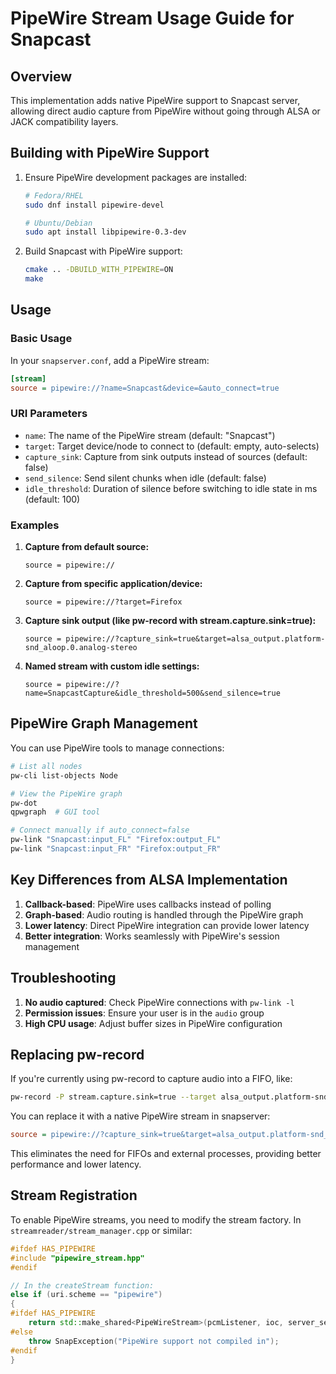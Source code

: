 # PipeWire Stream Usage Guide for Snapcast

## Overview

This implementation adds native PipeWire support to Snapcast server, allowing direct audio capture from PipeWire without going through ALSA or JACK compatibility layers.

## Building with PipeWire Support

1. Ensure PipeWire development packages are installed:
   ```bash
   # Fedora/RHEL
   sudo dnf install pipewire-devel
   
   # Ubuntu/Debian
   sudo apt install libpipewire-0.3-dev
   ```

2. Build Snapcast with PipeWire support:
   ```bash
   cmake .. -DBUILD_WITH_PIPEWIRE=ON
   make
   ```

## Usage

### Basic Usage

In your `snapserver.conf`, add a PipeWire stream:

```ini
[stream]
source = pipewire://?name=Snapcast&device=&auto_connect=true
```

### URI Parameters

- `name`: The name of the PipeWire stream (default: "Snapcast")
- `target`: Target device/node to connect to (default: empty, auto-selects)
- `capture_sink`: Capture from sink outputs instead of sources (default: false)
- `send_silence`: Send silent chunks when idle (default: false)
- `idle_threshold`: Duration of silence before switching to idle state in ms (default: 100)

### Examples

1. **Capture from default source:**
   ```
   source = pipewire://
   ```

2. **Capture from specific application/device:**
   ```
   source = pipewire://?target=Firefox
   ```

3. **Capture sink output (like pw-record with stream.capture.sink=true):**
   ```
   source = pipewire://?capture_sink=true&target=alsa_output.platform-snd_aloop.0.analog-stereo
   ```

4. **Named stream with custom idle settings:**
   ```
   source = pipewire://?name=SnapcastCapture&idle_threshold=500&send_silence=true
   ```

## PipeWire Graph Management

You can use PipeWire tools to manage connections:

```bash
# List all nodes
pw-cli list-objects Node

# View the PipeWire graph
pw-dot
qpwgraph  # GUI tool

# Connect manually if auto_connect=false
pw-link "Snapcast:input_FL" "Firefox:output_FL"
pw-link "Snapcast:input_FR" "Firefox:output_FR"
```

## Key Differences from ALSA Implementation

1. **Callback-based**: PipeWire uses callbacks instead of polling
2. **Graph-based**: Audio routing is handled through the PipeWire graph
3. **Lower latency**: Direct PipeWire integration can provide lower latency
4. **Better integration**: Works seamlessly with PipeWire's session management

## Troubleshooting

1. **No audio captured**: Check PipeWire connections with `pw-link -l`
2. **Permission issues**: Ensure your user is in the `audio` group
3. **High CPU usage**: Adjust buffer sizes in PipeWire configuration

## Replacing pw-record

If you're currently using pw-record to capture audio into a FIFO, like:
```bash
pw-record -P stream.capture.sink=true --target alsa_output.platform-snd_aloop.0.analog-stereo - >/tmp/snapfifo
```

You can replace it with a native PipeWire stream in snapserver:
```ini
source = pipewire://?capture_sink=true&target=alsa_output.platform-snd_aloop.0.analog-stereo
```

This eliminates the need for FIFOs and external processes, providing better performance and lower latency.

## Stream Registration

To enable PipeWire streams, you need to modify the stream factory. In `streamreader/stream_manager.cpp` or similar:

```cpp
#ifdef HAS_PIPEWIRE
#include "pipewire_stream.hpp"
#endif

// In the createStream function:
else if (uri.scheme == "pipewire")
{
#ifdef HAS_PIPEWIRE
    return std::make_shared<PipeWireStream>(pcmListener, ioc, server_settings, uri);
#else
    throw SnapException("PipeWire support not compiled in");
#endif
}
```
